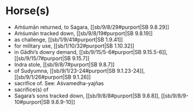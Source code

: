 # Horse(s)

* Aṁśumān returned, to Sagara, [[sb/9/8/29#purport|SB 9.8.29]]
* Aṁśumān tracked down, [[sb/9/8/19#purport|SB 9.8.19]]
* as challenge, [[sb/1/9/41#purport|SB 1.9.41]]
* for military use, [[sb/1/10/32#purport|SB 1.10.32]]
* in Gādhi’s dowry demand, [[sb/9/15/5-6#purport|SB 9.15.5-6]], [[sb/9/15/7#purport|SB 9.15.7]]
* Indra stole, [[sb/9/8/7#purport|SB 9.8.7]]
* of Sudyumna, [[sb/9/1/23-24#purport|SB 9.1.23-24]], [[sb/9/1/26#purport|SB 9.1.26]]
* sacrifice of. See: Aśvamedha-yajñas 
* sacrifice(s) of 
* Sagara’s sons tracked down, [[sb/9/8/8#purport|SB 9.8.8]], [[sb/9/8/9-10#purport|SB 9.8.9-10]]
